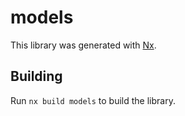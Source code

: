 # models

This library was generated with [Nx](https://nx.dev).

## Building

Run `nx build models` to build the library.
